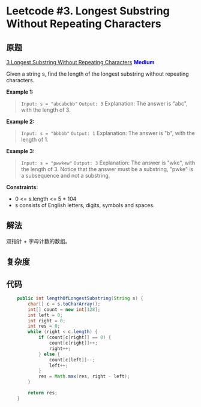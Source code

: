 # Leetcode #3. Longest Substring Without Repeating Characters

## 原题

[3 Longest Substring Without Repeating Characters](https://leetcode.com/problems/longest-substring-without-repeating-characters/)
**<span style="color:blue">Medium</span>**

Given a string s, find the length of the longest substring without repeating characters.

**Example 1:**

> `Input: s = "abcabcbb"`
`Output: 3`
Explanation: The answer is "abc", with the length of 3.

**Example 2:**

> `Input: s = "bbbbb"`
`Output: 1`
Explanation: The answer is "b", with the length of 1.

**Example 3:**

> `Input: s = "pwwkew"`
`Output: 3`
Explanation: The answer is "wke", with the length of 3.
Notice that the answer must be a substring, "pwke" is a subsequence and not a substring.

**Constraints:**

- 0 <= s.length <= 5 * 104
- s consists of English letters, digits, symbols and spaces.

## 解法

双指针 + 字母计数的数组。

## 复杂度

## 代码

```Java
    public int lengthOfLongestSubstring(String s) {
        char[] c = s.toCharArray();
        int[] count = new int[128];
        int left = 0;
        int right = 0;
        int res = 0;
        while (right < c.length) {
            if (count[c[right]] == 0) {
                count[c[right]]++;
                right++;
            } else {
                count[c[left]]--;
                left++;
            }
            res = Math.max(res, right - left);
        }

        return res;
    }

```

